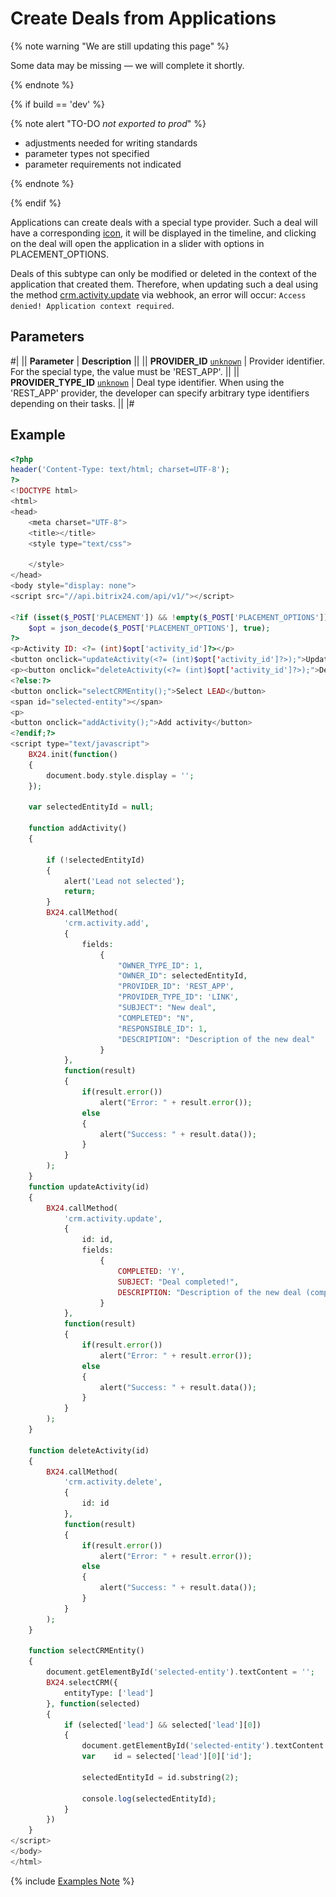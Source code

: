 # Create Deals from Applications

{% note warning "We are still updating this page" %}

Some data may be missing — we will complete it shortly.

{% endnote %}

{% if build == 'dev' %}

{% note alert "TO-DO _not exported to prod_" %}

- adjustments needed for writing standards
- parameter types not specified
- parameter requirements not indicated

{% endnote %}

{% endif %}

Applications can create deals with a special type provider. Such a deal will have a corresponding [icon](*icon), it will be displayed in the timeline, and clicking on the deal will open the application in a slider with options in PLACEMENT_OPTIONS.

Deals of this subtype can only be modified or deleted in the context of the application that created them. Therefore, when updating such a deal using the method [crm.activity.update](../crm-activity-update.md) via webhook, an error will occur: `Access denied! Application context required`.

## Parameters

#|
|| **Parameter** | **Description** ||
|| **PROVIDER_ID**
[`unknown`](../../../../data-types.md) | Provider identifier. For the special type, the value must be 'REST_APP'. ||
|| **PROVIDER_TYPE_ID**
[`unknown`](../../../../data-types.md)
| Deal type identifier. When using the 'REST_APP' provider, the developer can specify arbitrary type identifiers depending on their tasks. ||
|#

## Example

```php
<?php
header('Content-Type: text/html; charset=UTF-8');
?>
<!DOCTYPE html>
<html>
<head>
    <meta charset="UTF-8">
    <title></title>
    <style type="text/css">

    </style>
</head>
<body style="display: none">
<script src="//api.bitrix24.com/api/v1/"></script>

<?if (isset($_POST['PLACEMENT']) && !empty($_POST['PLACEMENT_OPTIONS'])):
    $opt = json_decode($_POST['PLACEMENT_OPTIONS'], true);
?>
<p>Activity ID: <?= (int)$opt['activity_id']?></p>
<button onclick="updateActivity(<?= (int)$opt['activity_id']?>);">Update activity (set new description + completed)</button>
<p><button onclick="deleteActivity(<?= (int)$opt['activity_id']?>);">Delete activity</button>
<?else:?>
<button onclick="selectCRMEntity();">Select LEAD</button>
<span id="selected-entity"></span>
<p>
<button onclick="addActivity();">Add activity</button>
<?endif;?>
<script type="text/javascript">
    BX24.init(function()
    {
        document.body.style.display = '';
    });

    var selectedEntityId = null;

    function addActivity()
    {

        if (!selectedEntityId)
        {
            alert('Lead not selected');
            return;
        }
        BX24.callMethod(
            'crm.activity.add',
            {
                fields:
                    {
                        "OWNER_TYPE_ID": 1,
                        "OWNER_ID": selectedEntityId,
                        "PROVIDER_ID": 'REST_APP',
                        "PROVIDER_TYPE_ID": 'LINK',
                        "SUBJECT": "New deal",
                        "COMPLETED": "N",
                        "RESPONSIBLE_ID": 1,
                        "DESCRIPTION": "Description of the new deal"
                    }
            },
            function(result)
            {
                if(result.error())
                    alert("Error: " + result.error());
                else
                {
                    alert("Success: " + result.data());
                }
            }
        );
    }
    function updateActivity(id)
    {
        BX24.callMethod(
            'crm.activity.update',
            {
                id: id,
                fields:
                    {
                        COMPLETED: 'Y',
                        SUBJECT: "Deal completed!",
                        DESCRIPTION: "Description of the new deal (completed)"
                    }
            },
            function(result)
            {
                if(result.error())
                    alert("Error: " + result.error());
                else
                {
                    alert("Success: " + result.data());
                }
            }
        );
    }

    function deleteActivity(id)
    {
        BX24.callMethod(
            'crm.activity.delete',
            {
                id: id
            },
            function(result)
            {
                if(result.error())
                    alert("Error: " + result.error());
                else
                {
                    alert("Success: " + result.data());
                }
            }
        );
    }

    function selectCRMEntity()
    {
        document.getElementById('selected-entity').textContent = '';
        BX24.selectCRM({
            entityType: ['lead']
        }, function(selected)
        {
            if (selected['lead'] && selected['lead'][0])
            {
                document.getElementById('selected-entity').textContent = selected['lead'][0]['title'];
                var    id = selected['lead'][0]['id'];

                selectedEntityId = id.substring(2);

                console.log(selectedEntityId);
            }
        })
    }
</script>
</body>
</html>
```

{% include [Examples Note](../../../../../_includes/examples.md) %}

[*icon]: ![icon](./_images/activity_application.png)